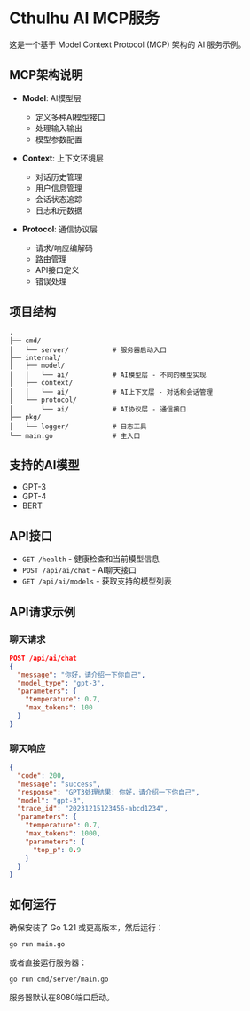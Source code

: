 # Cthulhu AI MCP服务

这是一个基于 Model Context Protocol (MCP) 架构的 AI 服务示例。

## MCP架构说明

- **Model**: AI模型层
  - 定义多种AI模型接口
  - 处理输入输出
  - 模型参数配置

- **Context**: 上下文环境层
  - 对话历史管理
  - 用户信息管理
  - 会话状态追踪
  - 日志和元数据

- **Protocol**: 通信协议层
  - 请求/响应编解码
  - 路由管理
  - API接口定义
  - 错误处理

## 项目结构

```
.
├── cmd/
│   └── server/           # 服务器启动入口
├── internal/
│   ├── model/
│   │   └── ai/           # AI模型层 - 不同的模型实现
│   ├── context/
│   │   └── ai/           # AI上下文层 - 对话和会话管理
│   └── protocol/
│       └── ai/           # AI协议层 - 通信接口
├── pkg/
│   └── logger/           # 日志工具
└── main.go               # 主入口
```

## 支持的AI模型

- GPT-3
- GPT-4
- BERT

## API接口

- `GET /health` - 健康检查和当前模型信息
- `POST /api/ai/chat` - AI聊天接口
- `GET /api/ai/models` - 获取支持的模型列表

## API请求示例

### 聊天请求

```json
POST /api/ai/chat
{
  "message": "你好，请介绍一下你自己",
  "model_type": "gpt-3",
  "parameters": {
    "temperature": 0.7,
    "max_tokens": 100
  }
}
```

### 聊天响应

```json
{
  "code": 200,
  "message": "success",
  "response": "GPT3处理结果: 你好，请介绍一下你自己",
  "model": "gpt-3",
  "trace_id": "20231215123456-abcd1234",
  "parameters": {
    "temperature": 0.7,
    "max_tokens": 1000,
    "parameters": {
      "top_p": 0.9
    }
  }
}
```

## 如何运行

确保安装了 Go 1.21 或更高版本，然后运行：

```bash
go run main.go
```

或者直接运行服务器：

```bash
go run cmd/server/main.go
```

服务器默认在8080端口启动。